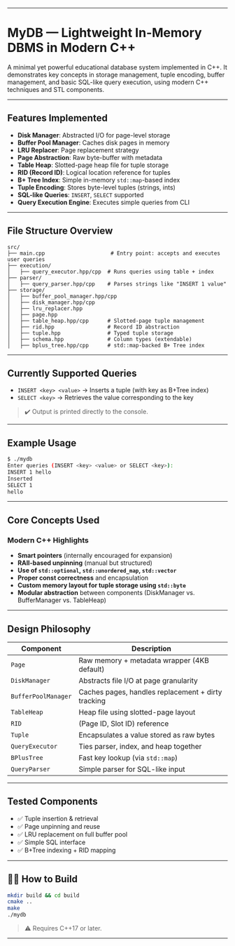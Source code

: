 
---

#  MyDB — Lightweight In-Memory DBMS in Modern C++

A minimal yet powerful educational database system implemented in C++. It demonstrates key concepts in storage management, tuple encoding, buffer management, and basic SQL-like query execution, using modern C++ techniques and STL components.

---

##  Features Implemented

*  **Disk Manager**: Abstracted I/O for page-level storage
*  **Buffer Pool Manager**: Caches disk pages in memory
*  **LRU Replacer**: Page replacement strategy
*  **Page Abstraction**: Raw byte-buffer with metadata
*  **Table Heap**: Slotted-page heap file for tuple storage
*  **RID (Record ID)**: Logical location reference for tuples
*  **B+ Tree Index**: Simple in-memory `std::map`-based index
*  **Tuple Encoding**: Stores byte-level tuples (strings, ints)
*  **SQL-like Queries**: `INSERT`, `SELECT` supported
*  **Query Execution Engine**: Executes simple queries from CLI

---

##  File Structure Overview

```
src/
├── main.cpp                     # Entry point: accepts and executes user queries
├── execution/
│   ├── query_executor.hpp/cpp  # Runs queries using table + index
├── parser/
│   ├── query_parser.hpp/cpp    # Parses strings like "INSERT 1 value"
├── storage/
│   ├── buffer_pool_manager.hpp/cpp
│   ├── disk_manager.hpp/cpp
│   ├── lru_replacer.hpp
│   ├── page.hpp
│   ├── table_heap.hpp/cpp      # Slotted-page tuple management
│   ├── rid.hpp                 # Record ID abstraction
│   ├── tuple.hpp               # Typed tuple storage
│   ├── schema.hpp              # Column types (extendable)
│   ├── bplus_tree.hpp/cpp      # std::map-backed B+ Tree index
```

---

##  Currently Supported Queries

* `INSERT <key> <value>`
  → Inserts a tuple (with key as B+Tree index)
* `SELECT <key>`
  → Retrieves the value corresponding to the key

> ✔️ Output is printed directly to the console.

---

##  Example Usage

```sh
$ ./mydb
Enter queries (INSERT <key> <value> or SELECT <key>):
INSERT 1 hello
Inserted
SELECT 1
hello
```

---

##  Core Concepts Used

###  Modern C++ Highlights

* **Smart pointers** (internally encouraged for expansion)
* **RAII-based unpinning** (manual but structured)
* **Use of `std::optional`, `std::unordered_map`, `std::vector`**
* **Proper const correctness** and encapsulation
* **Custom memory layout for tuple storage using `std::byte`**
* **Modular abstraction** between components (DiskManager vs. BufferManager vs. TableHeap)

---

##  Design Philosophy

| Component           | Description                                        |
| ------------------- | -------------------------------------------------- |
| `Page`              | Raw memory + metadata wrapper (4KB default)        |
| `DiskManager`       | Abstracts file I/O at page granularity             |
| `BufferPoolManager` | Caches pages, handles replacement + dirty tracking |
| `TableHeap`         | Heap file using slotted-page layout                |
| `RID`               | (Page ID, Slot ID) reference                       |
| `Tuple`             | Encapsulates a value stored as raw bytes           |
| `QueryExecutor`     | Ties parser, index, and heap together              |
| `BPlusTree`         | Fast key lookup (via `std::map`)                   |
| `QueryParser`       | Simple parser for SQL-like input                   |

---


##  Tested Components

* ✅ Tuple insertion & retrieval
* ✅ Page unpinning and reuse
* ✅ LRU replacement on full buffer pool
* ✅ Simple SQL interface
* ✅ B+Tree indexing + RID mapping

---

## 🧑‍💻 How to Build

```bash
mkdir build && cd build
cmake ..
make
./mydb
```

> ⚠️ Requires C++17 or later.

---


